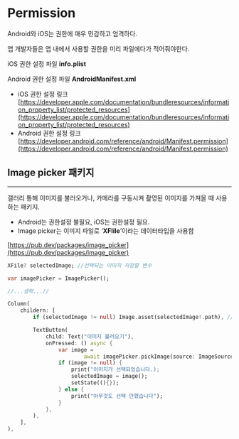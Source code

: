 # Permission

Android와 iOS는 권한에 매우 민감하고 엄격하다.

앱 개발자들은 앱 내에서 사용할 권한을 미리 파일에다가 적어줘야한다.

iOS 권한 설정 파일 **info.plist**

Android 권한 설정 파일 **AndroidManifest.xml**

- iOS 권한 설정 링크
  [https://developer.apple.com/documentation/bundleresources/information_property_list/protected_resources](https://developer.apple.com/documentation/bundleresources/information_property_list/protected_resources)
- Android 권한 설정 링크
  [https://developer.android.com/reference/android/Manifest.permission](https://developer.android.com/reference/android/Manifest.permission)

## Image picker 패키지

---

갤러리 통해 이미지를 불러오거나, 카메라를 구동시켜 촬영된 이미지를 가져올 때 사용하는 패키지.

- Android는 권한설정 불필요, iOS는 권한설정 필요.
- Image picker는 이미지 파일로 ‘**XFIile**’이라는 데이터타입을 사용함

[https://pub.dev/packages/image_picker](https://pub.dev/packages/image_picker)

```dart
XFile? selectedImage; //선택되는 이미지 저장할 변수

var imagePicker = ImagePicker();

//...생략...//

Column(
	childern: [
		if (selectedImage != null) Image.asset(selectedImage!.path), //selectedImage 보여주기

		TextButton(
			child: Text("이미지 불러오기"),
			onPressed: () async {
				var image =
						await imagePicker.pickImage(source: ImageSource.gallery);
				if (image != null) {
					print("이미지가 선택되었습니다.);
					selectedImage = image();
					setState((){});
				} else {
					print("아무것도 선택 안했습니다");
				}
			},
		),
	],
),
```

